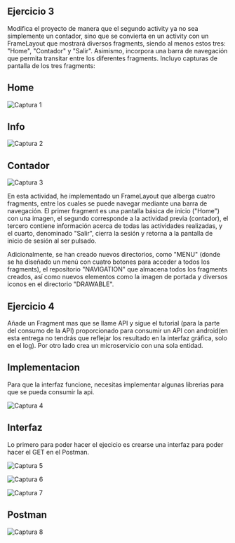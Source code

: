 ## Ejercicio 3

Modifica el proyecto de manera que el segundo activity ya no sea simplemente un contador, sino que se convierta en un activity con un FrameLayout que mostrará diversos fragments, siendo al menos estos tres: "Home", "Contador" y "Salir". Asimismo, incorpora una barra de navegación que permita transitar entre los diferentes fragments.
Incluyo capturas de pantalla de los tres fragments:

## Home
![Captura 1](img/home.png)

## Info
![Captura 2](img/info.png)

## Contador
![Captura 3](img/contador.png)

En esta actividad, he implementado un FrameLayout que alberga cuatro fragments, entre los cuales se puede navegar mediante una barra de navegación. El primer fragment es una pantalla básica de inicio ("Home") con una imagen, el segundo corresponde a la actividad previa (contador), el tercero contiene información acerca de todas las actividades realizadas, y el cuarto, denominado "Salir", cierra la sesión y retorna a la pantalla de inicio de sesión al ser pulsado.

Adicionalmente, se han creado nuevos directorios, como "MENU" (donde se ha diseñado un menú con cuatro botones para acceder a todos los fragments), el repositorio "NAVIGATION" que almacena todos los fragments creados, así como nuevos elementos como la imagen de portada y diversos iconos en el directorio "DRAWABLE".

## Ejercicio 4

Añade un Fragment mas que se llame API y sigue el tutorial (para la parte del consumo de la API) proporcionado para consumir un API con android(en esta entrega no tendrás que reflejar los resultado en la interfaz gráfica, solo en el log). Por otro lado crea un microservicio con una sola entidad.

## Implementacion

Para que la interfaz funcione, necesitas implementar algunas librerias para que se pueda consumir la api.

![Captura 4](img/implementacion.png)

## Interfaz 

Lo primero para poder hacer el ejecicio es crearse una interfaz para poder hacer el GET en el Postman.

![Captura 5](img/Product.png)

![Captura 6](img/api.png)

![Captura 7](img/consola.png)

## Postman 

![Captura 8](img/postman.png)





